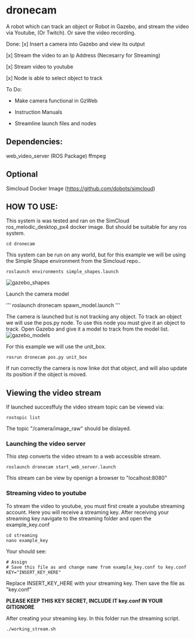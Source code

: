 # dronecam
A robot which can track an object or Robot in Gazebo, and stream the video via Youtube, (Or Twitch). Or save the video recording.

Done:
[x] Insert a camera into Gazebo and view its output

[x] Stream the video to an Ip Address (Necesarry for Streaming)

[x] Stream video to youtube

[x] Node is able to select object to track

To Do:
- Make camera functional in GzWeb

- Instruction Manuals

- Streamline launch files and nodes

## Dependencies:
web_video_server (ROS Package)
ffmpeg

## Optional
Simcloud Docker Image (https://github.com/dobots/simcloud)

## HOW TO USE:

This system is was tested and ran on the SimCloud ros_melodic_desktop_px4 docker image. But should be suitable for any ros system.


```
cd dronecam
```

This system can be run on any world, but for this example we will be using the Simple Shape environment from the Simcloud repo..
```
roslaunch environments simple_shapes.launch
```
![gazebo_shapes](https://user-images.githubusercontent.com/27964546/151209141-92733f6a-b388-4e67-8164-b6979542822a.png)


Launch the camera model

'''
roslaunch dronecam spawn_model.launch
'''

The camera is launched but is not tracking any object. To track an object we will use the pos.py node.
To use this node you must give it an object to track. Open Gazebo and give it a model to track from the model list.
![gazebo_models](https://user-images.githubusercontent.com/27964546/151209328-1fc4e32d-fb42-451a-a2a9-fed1ca7b86b3.png)

For this example we will use the unit_box.

```
rosrun dronecam pos.py unit_box
```
If run correctly the camera is now linke dot that object, and will also update its position if the object is moved.
## Viewing the video stream
If launched succesffuly the video stream topic can be viewed via:
```
rostopic list
```

The topic "/camera/image_raw" should be dislayed.


### Launching the video server
This step converts the video stream to a web accessible stream.
```
roslaunch dronecam start_web_server.launch
```
This stream can be view by openign a browser to "localhost:8080"

### Streaming video to youtube
To stream the video to youtube, you must first create a youtube streaming account. Here you will receive a streaming key.
After receiving your streaming key navigate to the streaming folder and open the example_key.conf
```
cd streaming
nano example_key
```
Your should see:
```
# Assign 
# Save this file as and change name from example_key.conf to key.conf
KEY="INSERT_KEY_HERE"
```
Replace INSERT_KEY_HERE with your streaming key.
Then save the file as "key.conf"

**PLEASE KEEP THIS KEY SECRET, INCLUDE IT key.conf IN YOUR GITIGNORE**

After creating your streaming key.
In this folder run the streaming script.

```
./working_stream.sh
```
